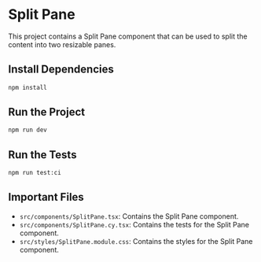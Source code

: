 # Split Pane

This project contains a Split Pane component that can be used to split the content into two resizable panes.

## Install Dependencies

```bash
npm install
```

## Run the Project

```bash
npm run dev
```

## Run the Tests

```bash
npm run test:ci
```

## Important Files

- `src/components/SplitPane.tsx`: Contains the Split Pane component.
- `src/components/SplitPane.cy.tsx`: Contains the tests for the Split Pane component.
- `src/styles/SplitPane.module.css`: Contains the styles for the Split Pane component.
